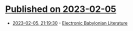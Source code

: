 # [Published on 2023-02-05](index.md)

* [2023-02-05, 21:19:30](https://news.ycombinator.com/item?id=34669536) - [Electronic Babylonian Literature](https://github.com/ElectronicBabylonianLiterature)
